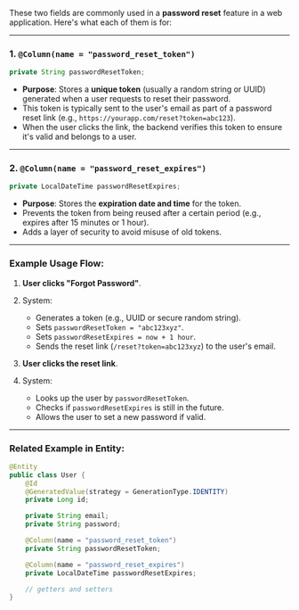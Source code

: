 These two fields are commonly used in a **password reset** feature in a web application. Here's what each of them is for:

---

### 1. `@Column(name = "password_reset_token")`

```java
private String passwordResetToken;
```

- **Purpose**: Stores a **unique token** (usually a random string or UUID) generated when a user requests to reset their password.
- This token is typically sent to the user's email as part of a password reset link (e.g., `https://yourapp.com/reset?token=abc123`).
- When the user clicks the link, the backend verifies this token to ensure it's valid and belongs to a user.

---

### 2. `@Column(name = "password_reset_expires")`

```java
private LocalDateTime passwordResetExpires;
```

- **Purpose**: Stores the **expiration date and time** for the token.
- Prevents the token from being reused after a certain period (e.g., expires after 15 minutes or 1 hour).
- Adds a layer of security to avoid misuse of old tokens.

---

### Example Usage Flow:

1. **User clicks "Forgot Password"**.
2. System:

   - Generates a token (e.g., UUID or secure random string).
   - Sets `passwordResetToken = "abc123xyz"`.
   - Sets `passwordResetExpires = now + 1 hour`.
   - Sends the reset link (`/reset?token=abc123xyz`) to the user's email.

3. **User clicks the reset link**.
4. System:

   - Looks up the user by `passwordResetToken`.
   - Checks if `passwordResetExpires` is still in the future.
   - Allows the user to set a new password if valid.

---

### Related Example in Entity:

```java
@Entity
public class User {
    @Id
    @GeneratedValue(strategy = GenerationType.IDENTITY)
    private Long id;

    private String email;
    private String password;

    @Column(name = "password_reset_token")
    private String passwordResetToken;

    @Column(name = "password_reset_expires")
    private LocalDateTime passwordResetExpires;

    // getters and setters
}
```
